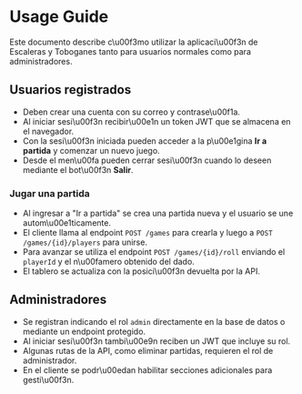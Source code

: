 # Usage Guide

Este documento describe c\u00f3mo utilizar la aplicaci\u00f3n de Escaleras y Toboganes tanto para usuarios normales como para administradores.

## Usuarios registrados
- Deben crear una cuenta con su correo y contrase\u00f1a.
- Al iniciar sesi\u00f3n recibir\u00e1n un token JWT que se almacena en el navegador.
- Con la sesi\u00f3n iniciada pueden acceder a la p\u00e1gina **Ir a partida** y comenzar un nuevo juego.
- Desde el men\u00fa pueden cerrar sesi\u00f3n cuando lo deseen mediante el bot\u00f3n **Salir**.

### Jugar una partida
- Al ingresar a "Ir a partida" se crea una partida nueva y el usuario se une autom\u00e1ticamente.
- El cliente llama al endpoint `POST /games` para crearla y luego a `POST /games/{id}/players` para unirse.
- Para avanzar se utiliza el endpoint `POST /games/{id}/roll` enviando el `playerId` y el n\u00famero obtenido del dado.
- El tablero se actualiza con la posici\u00f3n devuelta por la API.

## Administradores
- Se registran indicando el rol `admin` directamente en la base de datos o mediante un endpoint protegido.
- Al iniciar sesi\u00f3n tambi\u00e9n reciben un JWT que incluye su rol.
- Algunas rutas de la API, como eliminar partidas, requieren el rol de administrador.
- En el cliente se podr\u00edan habilitar secciones adicionales para gesti\u00f3n.
